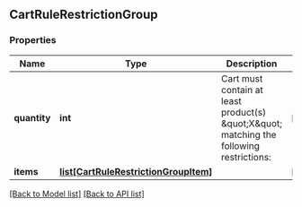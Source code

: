 ## CartRuleRestrictionGroup

### Properties
Name | Type | Description | Notes
------------ | ------------- | ------------- | -------------
**quantity** | **int** | Cart must contain at least product(s) \&quot;X\&quot; matching the following restrictions: | [optional] 
**items** | [**list[CartRuleRestrictionGroupItem]**](#CartRuleRestrictionGroupItem) |  | [optional] 

[[Back to Model list]](#documentation-for-models) [[Back to API list]](#documentation-for-api-endpoints)


